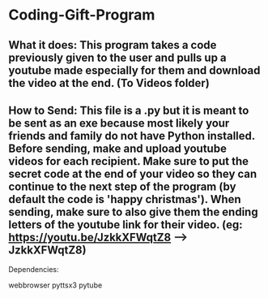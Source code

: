 # Coding-Gift-Program
What it does:
This program takes a code previously given to the user and pulls up a youtube made especially for them and download the video at the end. (To Videos folder)
----------------
How to Send:
This file is a .py but it is meant to be sent as an exe because most likely your friends and family do not have Python installed.
Before sending, make and upload youtube videos for each recipient. Make sure to put the secret code at the end of your video so they can continue to the next step of the program (by default the code is 'happy christmas').
When sending, make sure to also give them the ending letters of the youtube link for their video.
(eg: https://youtu.be/JzkkXFWqtZ8 --> JzkkXFWqtZ8)
----------------
Dependencies:

webbrowser
pyttsx3
pytube

